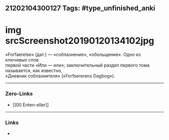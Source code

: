 21202104300127
Tags: #type_unfinished_anki 
---
# img srcScreenshot20190120134102jpg

«Forfaerelse» (дат.) — «соблазнение», «обольщение». Одно из ключевых слов  <br>первой части «Или — или»; заключительный раздел первого тома называется, как известно, <br>«Дневник соблазнителя» («Forfsererens Dagbog»). 

---
### Zero-Links
- [[00 Enten-eller]]
---
### Links
-